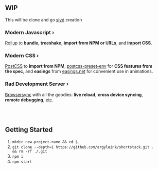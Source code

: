## WIP
This will be clone and go [slyd](https://github.com/argyleink/slyd) creation

### Modern Javascript ›
[Rollup](https://rollupjs.org) to **bundle**, **treeshake**, **import from NPM or URLs**, and **import CSS**. 

### Modern CSS ›
[PostCSS](https://postcss.org) to **import from NPM**, [postcss-preset-env](https://preset-env.cssdb.org/) for **CSS features from the spec**, and **easings** from [easings.net](https://easings.net) for convenient use in animations. 

### Rad Development Server ›
[Browsersync](https://www.browsersync.io) with all the goodies: **live reload**, **cross device syncing**, **remote debugging**, [etc](https://www.browsersync.io).

<br><br>

## Getting Started
1. `mkdir new-project-name && cd $_`
1. `git clone --depth=1 https://github.com/argyleink/shortstack.git . && rm -rf ./.git`
1. `npm i`
1. `npm start`
